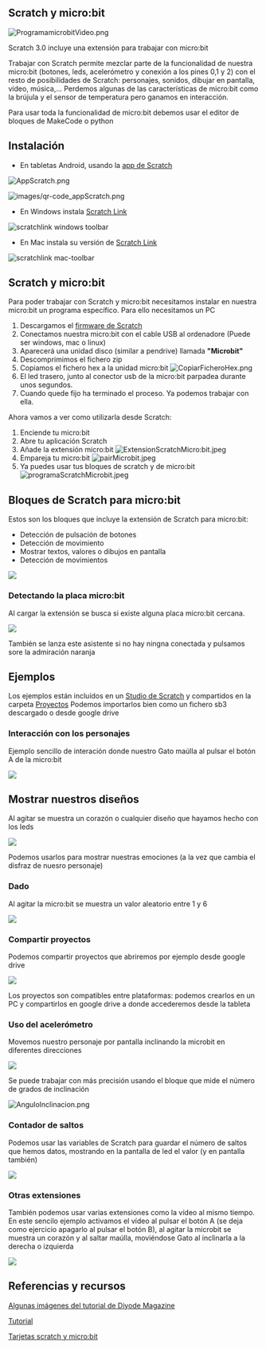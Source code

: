 ## Scratch y micro:bit

![ProgramamicrobitVideo.png](./images/ProgramamicrobitVideo.png)


Scratch 3.0 incluye una extensión para trabajar con micro:bit

Trabajar con Scratch permite mezclar parte de la funcionalidad de nuestra micro:bit (botones, leds, acelerómetro y conexión a los pines 0,1 y 2) con el resto de posibilidades de Scratch: personajes, sonidos, dibujar en pantalla, vídeo, música,...
Perdemos algunas de las características de micro:bit como la brújula y el sensor de temperatura pero ganamos en interacción.

Para usar toda la funcionalidad de micro:bit debemos usar el editor de bloques de MakeCode o python

## Instalación

* En tabletas Android, usando la [app de Scratch](https://play.google.com/store/apps/details?id=org.scratch)

![AppScratch.png](./images/AppScratch.png)

![images/qr-code_appScratch.png](./images/qr-code_appScratch.png)

* En Windows instala [Scratch Link](https://downloads.scratch.mit.edu/link/windows.zip)

![scratchlink windows toolbar](https://scratch.mit.edu/images/scratchlink/windows-toolbar.png)

* En Mac instala su versión de [Scratch Link](https://downloads.scratch.mit.edu/link/mac.zip)

![scratchlink mac-toolbar](https://scratch.mit.edu/images/scratchlink/mac-toolbar.png)

## Scratch y micro:bit

Para poder trabajar con Scratch y micro:bit necesitamos instalar en nuestra micro:bit un programa específico. Para ello necesitamos un PC

1. Descargamos el [firmware de Scratch](https://downloads.scratch.mit.edu/microbit/scratch-microbit-1.1.0.hex.zip)
1. Conectamos nuestra micro:bit con el cable USB al ordenadore (Puede ser windows, mac o linux)
1. Aparecerá una unidad disco (similar a pendrive) llamada **"Microbit"**
1. Descomprimimos el fichero zip
1. Copiamos el fichero hex a la unidad micro:bit
![CopiarFicheroHex.png](./images/CopiarFicheroHex.png)
1. El led trasero, junto al conector usb de la micro:bit parpadea durante unos segundos.
1. Cuando quede fijo ha terminado el proceso. Ya podemos trabajar con ella.

Ahora vamos a ver como utilizarla desde Scratch:


1. Enciende tu micro:bit
1. Abre tu aplicación Scratch
1. Añade la extensión micro:bit
![ExtensionScratchMicro:bit.jpeg](./images/ExtensionScratchMicro:bit.jpeg)
1. Empareja tu micro:bit
![pairMicrobit.jpeg](./images/pairMicrobit.jpeg)
1. Ya puedes usar tus bloques de scratch y de micro:bit
![programaScratchMicrobit.jpeg](./images/programaScratchMicrobit.jpeg)

## Bloques de Scratch para micro:bit

Estos son los bloques que incluye la extensión de Scratch para micro:bit:
* Detección de pulsación de botones
* Detección de movimiento
* Mostrar textos, valores o dibujos en pantalla
* Detección de movimientos

![](./images/BloquesMicrobitScratch.jpg)

### Detectando la placa micro:bit

Al cargar la extensión se busca si existe alguna placa micro:bit cercana. 

![](./images/DetectandMicrobit.jpg)

También se lanza este asistente si no hay ningna conectada y pulsamos sore la admiración naranja

## Ejemplos

Los ejemplos están incluídos en un [Studio de Scratch](https://scratch.mit.edu/studios/27053713/) y compartidos en la carpeta [Proyectos](./proyectos)
Podemos importarlos bien como un fichero sb3 descargado o desde google drive

### Interacción con los personajes
Ejemplo sencillo de interación donde nuestro Gato maúlla al pulsar el botón A de la micro:bit

![](./images/InteraccionPersonajes.jpg)

## Mostrar nuestros diseños

Al agitar se muestra un corazón o cualquier diseño que hayamos hecho con los leds

![](./images/DibujosLeds.jpg)

Podemos usarlos para mostrar nuestras emociones (a la vez que cambia el disfraz de nuesro personaje)


### Dado

Al agitar la micro:bit se muestra un valor aleatorio entre 1 y 6

![](./images/Dadomicrobit.jpg)

### Compartir proyectos 

Podemos compartir proyectos que abriremos por ejemplo desde google drive

![](./images/CompartirFicheros.jpg)

Los proyectos son compatibles entre plataformas: podemos crearlos en un PC y compartirlos en google drive a donde accederemos desde la tableta

### Uso del acelerómetro

Movemos nuestro personaje por pantalla inclinando la microbit en diferentes direcciones 

![](./images/acelerometromicrobit.jpg)

Se puede trabajar con más precisión usando el bloque que mide el número de grados de inclinación

![AnguloInclinacion.png](./images/AnguloInclinacion.png)

### Contador de saltos
Podemos usar las variables de Scratch para guardar el número de saltos que hemos datos, mostrando en la pantalla de led el valor (y en pantalla también)

![](./images/CuentaSaltosmicrobit.jpg)

### Otras extensiones

También podemos usar varias extensiones como la vídeo al mismo tiempo. En este sencilo ejemplo activamos el vídeo al pulsar el botón A (se deja como ejercicio apagarlo al pulsar el botón B), al agitar la microbit se muestra un corazón y al saltar maúlla, moviéndose Gato al inclinarla a la derecha o izquierda

![](./images/microbitVideo.png)

## Referencias y recursos

[Algunas imágenes del tutorial de Diyode Magazine](https://diyodemag.com/education/kids_coding_scratch_30_meets_micro_bit)

[Tutorial](https://scratch.mit.edu/microbit)

[Tarjetas scratch  y micro:bit](https://resources.scratch.mit.edu/www/cards/en/microbit-cards.pdf)
